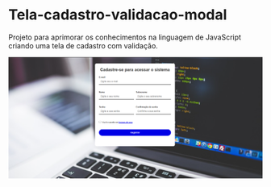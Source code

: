 # Tela-cadastro-validacao-modal
Projeto para aprimorar os conhecimentos na linguagem de JavaScript criando uma tela de cadastro com validação.

![](https://raw.githubusercontent.com/WesleyChristian/tela-cadastro-validacao-modal/main/Projeto%20Valida%C3%A7%C3%A3o%20com%20Modal.png)

